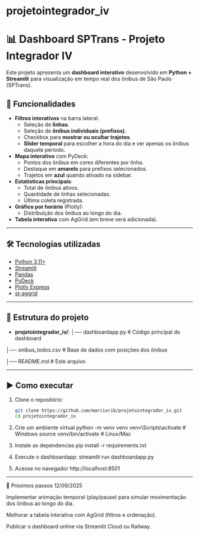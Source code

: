 # projetointegrador_iv
# 📊 Dashboard SPTrans - Projeto Integrador IV

Este projeto apresenta um **dashboard interativo** desenvolvido em **Python + Streamlit** para visualização em tempo real dos ônibus de São Paulo (SPTrans).

## 🚀 Funcionalidades

- **Filtros interativos** na barra lateral:
  - Seleção de **linhas**.
  - Seleção de **ônibus individuais (prefixos)**.
  - Checkbox para **mostrar ou ocultar trajetos**.
  - **Slider temporal** para escolher a hora do dia e ver apenas os ônibus daquele período.
- **Mapa interativo** com PyDeck:
  - Pontos dos ônibus em cores diferentes por linha.
  - Destaque em **amarelo** para prefixos selecionados.
  - Trajetos em **azul** quando ativado na sidebar.
- **Estatísticas principais**:
  - Total de ônibus ativos.
  - Quantidade de linhas selecionadas.
  - Última coleta registrada.
- **Gráfico por horário** (Plotly):
  - Distribuição dos ônibus ao longo do dia.
- **Tabela interativa** com AgGrid (em breve será adicionada).

---

## 🛠️ Tecnologias utilizadas

- [Python 3.11+](https://www.python.org/)
- [Streamlit](https://streamlit.io/)
- [Pandas](https://pandas.pydata.org/)
- [PyDeck](https://deckgl.readthedocs.io/)
- [Plotly Express](https://plotly.com/python/plotly-express/)
- [st-aggrid](https://pypi.org/project/streamlit-aggrid/)

---

## 📂 Estrutura do projeto

- **projetointegrador_iv/**:
│── dashboardapp.py # Código principal do dashboard

│── onibus_todos.csv # Base de dados com posições dos ônibus

│── README.md # Este arquivo

---

## ▶️ Como executar

1. Clone o repositório:
   ```bash
   git clone https://github.com/marciorib/projetointegrador_iv.git
   cd projetointegrador_iv

2. Crie um ambiente virtual
python -m venv venv
venv\Scripts\activate   # Windows
source venv/bin/activate # Linux/Mac

3. Instale as dependencias
pip install -r requirements.txt

4. Execute o dashboardapp:
streamlit run dashboardapp.py

5. Acesse no navegador
http://localhost:8501

---

📌 Próximos passos  12/09/2025

Implementar animação temporal (play/pause) para simular movimentação dos ônibus ao longo do dia.

Melhorar a tabela interativa com AgGrid (filtros e ordenação).

Publicar o dashboard online via Streamlit Cloud ou Railway.
